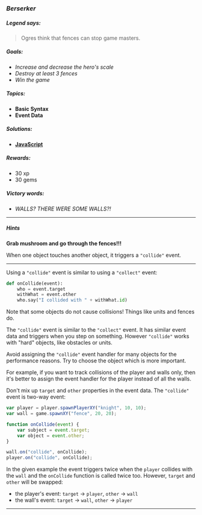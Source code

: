 ### _Berserker_

##### _Legend says:_
> Ogres think that fences can stop game masters.

##### _Goals:_
+ _Increase and decrease the hero's scale_
+ _Destroy at least 3 fences_
+ _Win the game_

##### _Topics:_
+ **Basic Syntax**
+ **Event Data**

##### _Solutions:_
+ **[JavaScript](berserker.js)**

##### _Rewards:_
+ 30 xp
+ 30 gems

##### _Victory words:_
+ _WALLS? THERE WERE SOME WALLS?!_

___

##### _Hints_

**Grab mushroom and go through the fences!!!**

When one object touches another object, it triggers a `"collide"` event.

___

Using a `"collide"` event is similar to using a `"collect"` event:

```python
def onCollide(event):
    who = event.target
    withWhat = event.other
    who.say("I collided with " + withWhat.id)
```

Note that some objects do not cause collisions! Things like units and fences do.

The `"collide"` event is similar to the `"collect"` event. It has similar event data and triggers when you step on something. However `"collide"` works with "hard" objects, like obstacles or units.

Avoid assigning the `"collide"` event handler for many objects for the performance reasons. Try to choose the object which is more important.

For example, if you want to track collisions of the player and walls only, then it's better to assign the event handler for the player instead of all the walls.

Don't mix up `target` and `other` properties in the event data. The `"collide"` event is two-way event:

```javascript
var player = player.spawnPlayerXY("knight", 10, 10);
var wall = game.spawnXY("fence", 20, 20);

function onCollide(event) {
    var subject = event.target;
    var object = event.other;
}

wall.on("collide", onCollide);
player.on("collide", onCollide);
```

In the given example the event triggers twice when the `player` collides with the `wall` and the `onCollide` function is called twice too. However, `target` and `other` will be swapped:
+ the player's event: `target` -> `player`, `other` -> `wall`
+ the wall's event: `target` -> `wall`, `other` -> `player`

___
